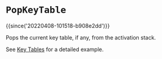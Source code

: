 # `PopKeyTable`

{{since('20220408-101518-b908e2dd')}}

Pops the current key table, if any, from the activation stack.

See [Key Tables](../../key-tables.md) for a detailed example.
